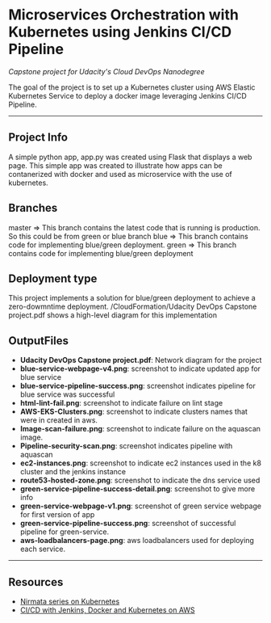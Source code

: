 # Microservices Orchestration with Kubernetes using Jenkins CI/CD Pipeline

*Capstone project for Udacity's Cloud DevOps Nanodegree*

The goal of the project is to set up a Kubernetes cluster using AWS Elastic Kubernetes Service to deploy a docker image leveraging Jenkins CI/CD Pipeline. 

---

## Project Info
A simple python app, app.py was created using Flask that displays a web page. This simple app was created to illustrate how apps can be contanerized with docker and used as microservice with the use of kubernetes.

## Branches

master => This branch contains the latest code that is running is production. So this could be from green or blue branch
blue => This branch contains code for implementing blue/green deployment. 
green => This branch contains code for implementing blue/green deployment

## Deployment type

This project implements a solution for blue/green deployment to achieve a zero-dowmntime deployment. /CloudFormation/Udacity DevOps Capstone project.pdf shows a high-level diagram for this implementation

## OutputFiles

* **Udacity DevOps Capstone project.pdf**: Network diagram for the project
* **blue-service-webpage-v4.png**: screenshot to indicate updated app for blue service
* **blue-service-pipeline-success.png**: screenshot indicates pipeline for blue service was successful
* **html-lint-fail.png**: screenshot to indicate failure on lint stage
* **AWS-EKS-Clusters.png**: screenshot to indicate clusters names that were in created in aws.
* **Image-scan-failure.png**: screenshot to indicate failure on the aquascan image.
* **Pipeline-security-scan.png**: screenshot indicates pipeline with aquascan
* **ec2-instances.png**: screenshot to indicate ec2 instances used in the k8 cluster and the jenkins instance
* **route53-hosted-zone.png**: screenshot to indicate the dns service used 
* **green-service-pipeline-success-detail.png**: screenshot to give more info
* **green-service-webpage-v1.png**: screenshot of green service webpage for first version of app
* **green-service-pipeline-success.png**: screenshot of successful pipeline for green-service.
* **aws-loadbalancers-page.png**: aws loadbalancers used for deploying each service.

---

## Resources

* [Nirmata series on Kubernetes](https://www.eksworkshop.com/030_eksctl)
* [CI/CD with Jenkins, Docker and Kubernetes on AWS](https://medium.com/@Thegaijin/ci-cd-with-jenkins-docker-and-kubernetes-26932c3a1ea)

